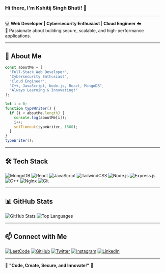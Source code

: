 ### Hi there, I'm Kshitij Singh Bhati! 👋

---

💻 **Web Developer | Cybersecurity Enthusiast | Cloud Engineer** ☁️  
🔹 Passionate about building secure, scalable, and high-performance applications.

---

## 🚀 About Me
```javascript
const aboutMe = [
  "Full-Stack Web Developer",
  "Cybersecurity Enthusiast",
  "Cloud Engineer",
  "C++, JavaScript, Node.js, React, MongoDB",
  "Always Learning & Innovating!"
];

let i = 0;
function typeWriter() {
  if (i < aboutMe.length) {
    console.log(aboutMe[i]);
    i++;
    setTimeout(typeWriter, 1500);
  }
}
typeWriter();
```

---

## 🛠️ Tech Stack
![MongoDB](https://img.shields.io/badge/MongoDB-4EA94B?style=for-the-badge&logo=mongodb&logoColor=white)
![React](https://img.shields.io/badge/React-61DAFB?style=for-the-badge&logo=react&logoColor=black)
![JavaScript](https://img.shields.io/badge/JavaScript-F7DF1E?style=for-the-badge&logo=javascript&logoColor=black)
![TailwindCSS](https://img.shields.io/badge/TailwindCSS-06B6D4?style=for-the-badge&logo=tailwindcss&logoColor=white)
![Node.js](https://img.shields.io/badge/Node.js-339933?style=for-the-badge&logo=node.js&logoColor=white)
![Express.js](https://img.shields.io/badge/Express.js-000000?style=for-the-badge&logo=express&logoColor=white)
![C++](https://img.shields.io/badge/C++-00599C?style=for-the-badge&logo=c%2B%2B&logoColor=white)
![Nginx](https://img.shields.io/badge/Nginx-009639?style=for-the-badge&logo=nginx&logoColor=white)
![Git](https://img.shields.io/badge/Git-F05032?style=for-the-badge&logo=git&logoColor=white)

---

## 📊 GitHub Stats
![GitHub Stats](https://github-readme-stats.vercel.app/api?username=beekntr&show_icons=true&theme=radical)
![Top Languages](https://github-readme-stats.vercel.app/api/top-langs/?username=beekntr&layout=compact&theme=radical)

---

## 📫 Connect with Me
[![LeetCode](https://img.shields.io/badge/LeetCode-000?style=for-the-badge&logo=leetcode&logoColor=yellow)](https://leetcode.com/u/beekntr/)
[![GitHub](https://img.shields.io/badge/GitHub-181717?style=for-the-badge&logo=github&logoColor=white)](https://github.com/beekntr)
[![Twitter](https://img.shields.io/badge/Twitter-1DA1F2?style=for-the-badge&logo=twitter&logoColor=white)](https://twitter.com/_ksiij)
[![Instagram](https://img.shields.io/badge/Instagram-E4405F?style=for-the-badge&logo=instagram&logoColor=white)](https://instagram.com/_ksiij)
[![LinkedIn](https://img.shields.io/badge/LinkedIn-0077B5?style=for-the-badge&logo=linkedin&logoColor=white)](https://www.linkedin.com/in/kshitijsinghbhati)

---

🌟 **"Code, Create, Secure, and Innovate!"** 🚀
